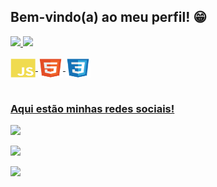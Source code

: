 ## Bem-vindo(a) ao meu perfil! 😁

 <div>
  <a href="https://github.com/netinhosf">
  <img height="180em" src="https://github-readme-stats.vercel.app/api?username=netinhosf&show_icons=true&theme=tokyonight&include_all_commits=true&count_private=true"/>
  <img height="180em" src="https://github-readme-stats.vercel.app/api/top-langs/?username=netinhosf&layout=compact&langs_count=6&theme=tokyonight"/>
</div>
<div style="display: inline_block"><br>
  <img align="center" alt="Js" height="30" width="40" src="https://raw.githubusercontent.com/devicons/devicon/master/icons/javascript/javascript-plain.svg">
  <img align="center" alt="HTML" height="30" width="40" src="https://raw.githubusercontent.com/devicons/devicon/master/icons/html5/html5-original.svg">
  <img align="center" alt="CSS" height="30" width="40" src="https://raw.githubusercontent.com/devicons/devicon/master/icons/css3/css3-original.svg">
</div>
 
 <br>
 
  ### Aqui estão minhas redes sociais!
 
<div> 
 
  <a href="https://www.instagram.com/osvaldo.neto7/" target="_blank"><img src="https://img.shields.io/badge/-Instagram-%23E4405F?style=for-the-badge&logo=instagram&logoColor=white" target="_blank"></a>
 
  <a href="https://www.linkedin.com/in/osvaldo-narciso-neto/" target="_blank"><img src="https://img.shields.io/badge/-LinkedIn-%230077B5?style=for-the-badge&logo=linkedin&logoColor=white" target="_blank"></a> 
 <div> <a href="https://twitter.com/osvaldonarciso7" target="_blank"><img height="50em" src="https://cdn.jsdelivr.net/gh/devicons/devicon/icons/twitter/twitter-original.svg" /></div>
          
 
  

</div>
